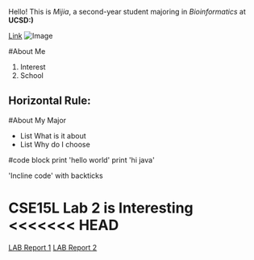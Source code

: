 Hello! 
This is *Mijia*, a second-year student majoring in *Bioinformatics* at **UCSD:)**

[Link](https://docs.google.com/document/d/1hsDxmMN7lChvoSiO1zdqHyTeSPqog7Jjg_Cg_jtOUSo/edit#)
![Image](https://www.pngegg.com/en/png-ztczq)

#About Me
  1. Interest
  2. School

Horizontal Rule:
---

#About My Major
  * List What is it about
  * List Why do I choose

#code block
print 'hello world' 
print 'hi java'

'Incline code' with backticks

CSE15L Lab 2 is Interesting
<<<<<<< HEAD
=======

[LAB Report 1](https://m1ma0314.github.io/cse15l-lab-reports/lab-report-1-week-2.html)
[LAB Report 2]()
